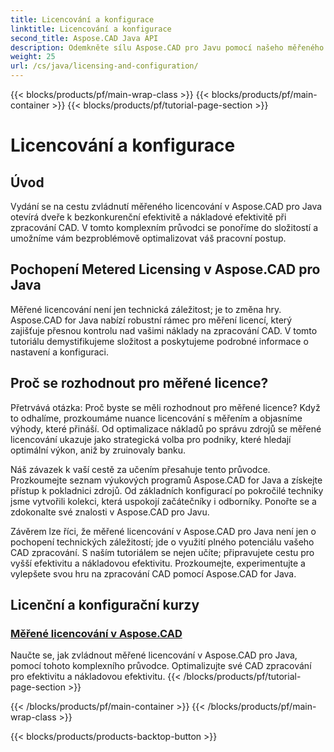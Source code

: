 ```yaml
---
title: Licencování a konfigurace
linktitle: Licencování a konfigurace
second_title: Aspose.CAD Java API
description: Odemkněte sílu Aspose.CAD pro Javu pomocí našeho měřeného licenčního kurzu. Optimalizujte zpracování CAD efektivně a nákladově efektivně pro zvýšení produktivity.
weight: 25
url: /cs/java/licensing-and-configuration/
---
```


{{< blocks/products/pf/main-wrap-class >}}
{{< blocks/products/pf/main-container >}}
{{< blocks/products/pf/tutorial-page-section >}}

# Licencování a konfigurace

## Úvod

Vydání se na cestu zvládnutí měřeného licencování v Aspose.CAD pro Java otevírá dveře k bezkonkurenční efektivitě a nákladové efektivitě při zpracování CAD. V tomto komplexním průvodci se ponoříme do složitostí a umožníme vám bezproblémově optimalizovat váš pracovní postup.

## Pochopení Metered Licensing v Aspose.CAD pro Java

Měřené licencování není jen technická záležitost; je to změna hry. Aspose.CAD for Java nabízí robustní rámec pro měření licencí, který zajišťuje přesnou kontrolu nad vašimi náklady na zpracování CAD. V tomto tutoriálu demystifikujeme složitost a poskytujeme podrobné informace o nastavení a konfiguraci.

## Proč se rozhodnout pro měřené licence?

Přetrvává otázka: Proč byste se měli rozhodnout pro měřené licence? Když to odhalíme, prozkoumáme nuance licencování s měřením a objasníme výhody, které přináší. Od optimalizace nákladů po správu zdrojů se měřené licencování ukazuje jako strategická volba pro podniky, které hledají optimální výkon, aniž by zruinovaly banku.

Náš závazek k vaší cestě za učením přesahuje tento průvodce. Prozkoumejte seznam výukových programů Aspose.CAD for Java a získejte přístup k pokladnici zdrojů. Od základních konfigurací po pokročilé techniky jsme vytvořili kolekci, která uspokojí začátečníky i odborníky. Ponořte se a zdokonalte své znalosti v Aspose.CAD pro Javu.

Závěrem lze říci, že měřené licencování v Aspose.CAD pro Java není jen o pochopení technických záležitostí; jde o využití plného potenciálu vašeho CAD zpracování. S naším tutoriálem se nejen učíte; připravujete cestu pro vyšší efektivitu a nákladovou efektivitu. Prozkoumejte, experimentujte a vylepšete svou hru na zpracování CAD pomocí Aspose.CAD for Java.
## Licenční a konfigurační kurzy
### [Měřené licencování v Aspose.CAD](./metered-licensing-in-aspose-cad/)
Naučte se, jak zvládnout měřené licencování v Aspose.CAD pro Java, pomocí tohoto komplexního průvodce. Optimalizujte své CAD zpracování pro efektivitu a nákladovou efektivitu.
{{< /blocks/products/pf/tutorial-page-section >}}

{{< /blocks/products/pf/main-container >}}
{{< /blocks/products/pf/main-wrap-class >}}

{{< blocks/products/products-backtop-button >}}
